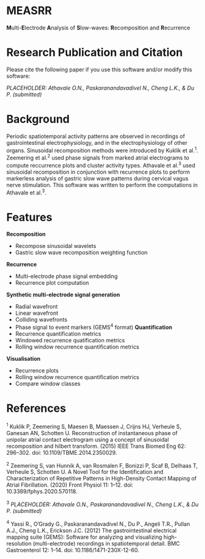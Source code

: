 # MEASRR
**M**ulti-**E**lectrode **A**nalysis of **S**low-waves: **R**ecomposition and **R**ecurrence

# Research Publication and Citation
Please cite the following paper if you use this software and/or modify this software: 

_PLACEHOLDER: Athavale O.N., Paskaranandavadivel N., Cheng L.K., & Du P. (submitted)_

# Background
Periodic spatiotemporal activity patterns are observed in recordings of gastrointestinal electrophysiology, and in the electrophysiology of other organs. Sinusoidal recomposition methods were introduced by Kuklik et al.<sup>1</sup>. Zeemering et al.<sup>2</sup> used phase signals from marked atrial electrograms to compute reccurrence plots and cluster activity types. Athavale et al.<sup>3</sup> used sinusoidal recomposition in conjunction with recurrence plots to perform markerless analysis of gastric slow wave patterns during cervical vagus nerve stimulation. This software was written to perform the computations in Athavale et al.<sup>3</sup>.

# Features

**Recomposition**
- Recompose sinusoidal wavelets
- Gastric slow wave recomposition weighting function

**Recurrence**
- Multi-electrode phase signal embedding
- Recurrence plot computation
  
**Synthetic multi-electrode signal generation**
- Radial wavefront
- Linear wavefront
- Colliding wavefronts
- Phase signal to event markers (GEMS<sup>4</sup> format)
**Quantification**
- Recurrence quantification metrics
- Windowed recurrence quatification metrics
- Rolling window recurrence quantification metrics

**Visualisation**
- Recurrence plots
- Rolling window recurrence quantification metrics
- Compare window classes
 
# References
<sup>1</sup> Kuklik P, Zeemering S, Maesen B, Maessen J, Crijns HJ, Verheule S, Ganesan AN, Schotten U. Reconstruction of instantaneous phase of unipolar atrial contact electrogram using a concept of sinusoidal recomposition and hilbert transform. (2015) IEEE Trans Biomed Eng 62: 296–302. doi: 10.1109/TBME.2014.2350029.

<sup>2</sup> Zeemering S, van Hunnik A, van Rosmalen F, Bonizzi P, Scaf B, Delhaas T, Verheule S, Schotten U. A Novel Tool for the Identification and Characterization of Repetitive Patterns in High-Density Contact Mapping of Atrial Fibrillation. (2020) Front Physiol 11: 1–12. doi: 10.3389/fphys.2020.570118.

<sup>3</sup> _PLACEHOLDER: Athavale O.N., Paskaranandavadivel N., Cheng L.K., & Du P. (submitted)_

<sup>4</sup> Yassi R., O’Grady G., Paskaranandavadivel N., Du P., Angeli T.R., Pullan A.J., Cheng L.K., Erickson J.C. (2012) The gastrointestinal electrical mapping suite (GEMS): Software for analyzing and visualizing high-resolution (multi-electrode) recordings in spatiotemporal detail. BMC Gastroenterol 12: 1–14. doi: 10.1186/1471-230X-12-60.
